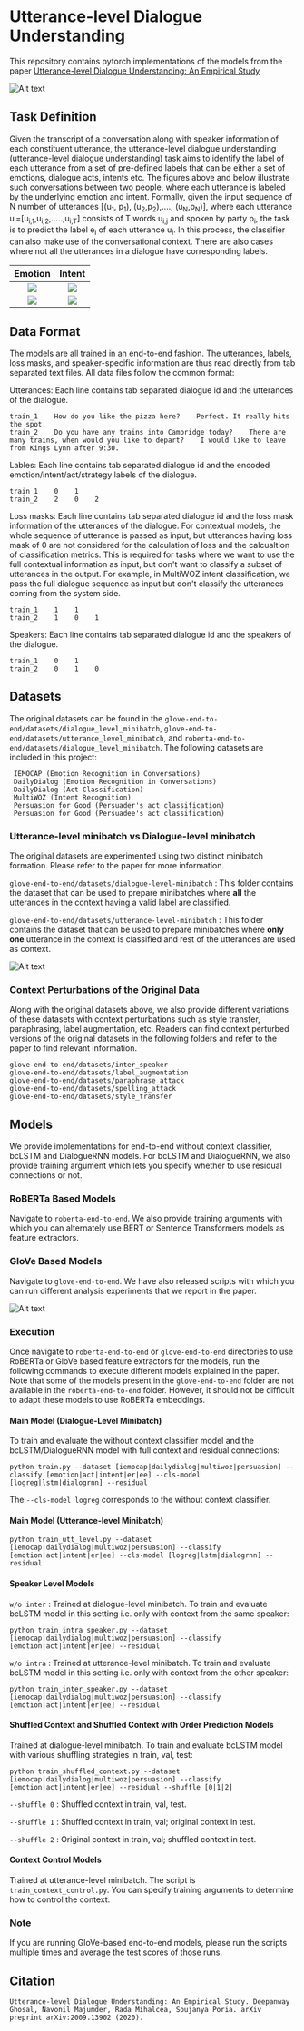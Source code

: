 # Utterance-level Dialogue Understanding

This repository contains pytorch implementations of the models from the paper [Utterance-level Dialogue Understanding: An Empirical Study](https://arxiv.org/pdf/2009.13902.pdf)

![Alt text](images/uldu.png?raw=true "Utterance-level Dialogue Understanding")

## Task Definition

Given the transcript of a conversation along with speaker information of each constituent utterance, the utterance-level dialogue understanding (utterance-level dialogue understanding) task aims to identify the label of each utterance from a set of  pre-defined labels that can be either a set of emotions, dialogue acts, intents etc. The figures above and below illustrate such conversations between two people, where each utterance is labeled by the underlying emotion and intent. Formally, given the input sequence of N number of utterances [(u<sub>1</sub>, p<sub>1</sub>), (u<sub>2</sub>,p<sub>2</sub>),...., (u<sub>N</sub>,p<sub>N</sub>)], where each utterance u<sub>i</sub>=[u<sub>i,1</sub>,u<sub>i,2</sub>,.....,u<sub>i,T</sub>] consists of T words u<sub>i,j</sub> and spoken by party p<sub>i</sub>, the task is to predict the label e<sub>i</sub> of each utterance u<sub>i</sub>. In this process, the classifier can also make use of the conversational context. There are also cases where not all the utterances in a dialogue have corresponding labels. 

Emotion           |  Intent
:-------------------------:|:-------------------------:
![](images/emo-ex1.png)  |  ![](images/intent-ex1.png)
![](images/emo-shift.png)  |  ![](images/intent-ex2.png)

## Data Format

The models are all trained in an end-to-end fashion. The utterances, labels, loss masks, and speaker-specific information are thus read directly from tab separated text files. All data files follow the common format:

Utterances: Each line contains tab separated dialogue id and the utterances of the dialogue.
```
train_1    How do you like the pizza here?    Perfect. It really hits the spot.
train_2    Do you have any trains into Cambridge today?    There are many trains, when would you like to depart?    I would like to leave from Kings Lynn after 9:30.
```

Lables: Each line contains tab separated dialogue id and the encoded emotion/intent/act/strategy labels of the dialogue.
```
train_1    0    1
train_2    2    0    2
```

Loss masks: Each line contains tab separated dialogue id and the loss mask information of the utterances of the dialogue. For contextual models, the whole sequence of utterance is passed as input, but utterances having loss mask of 0 are not considered for the calculation of loss and the calcualtion of classification metrics. This is required for tasks where we want to use the full contextual information as input, but don't want to classify a subset of utterances in the output. For example, in MultiWOZ intent classification, we pass the full dialogue sequence as input but don't classify the utterances coming from the system side.
```
train_1    1    1
train_2    1    0    1
```

Speakers: Each line contains tab separated dialogue id and the speakers of the dialogue.
```
train_1    0    1
train_2    0    1    0
```

## Datasets

The original datasets can be found in the `glove-end-to-end/datasets/dialogue_level_minibatch`, `glove-end-to-end/datasets/utterance_level_minibatch`, and `roberta-end-to-end/datasets/dialogue_level_minibatch`.
The following datasets are included in this project:

```
 IEMOCAP (Emotion Recognition in Conversations)
 DailyDialog (Emotion Recognition in Conversations)
 DailyDialog (Act Classification)
 MultiWOZ (Intent Recognition)
 Persuasion for Good (Persuader's act classification)
 Persuasion for Good (Persuadee's act classification)
```

### Utterance-level minibatch vs Dialogue-level minibatch

The original datasets are experimented using two distinct minibatch formation. Please refer to the paper for more information.

`glove-end-to-end/datasets/dialogue-level-minibatch` : This folder contains the dataset that can be used to prepare minibatches where **all** the utterances in the context having a valid label are classified.

`glove-end-to-end/datasets/utterance-level-minibatch` : This folder contains the dataset that can be used to prepare minibatches where **only one** utterance in the context is classified and rest of the utterances are used as context.

![Alt text](images/batch-split.png?raw=true "Two different minibatch formation techniques")

### Context Perturbations of the Original Data

Along with the original datasets above, we also provide different variations of these datasets with context perturbations such as style transfer, paraphrasing, label augmentation, etc. Readers can find context perturbed versions of the original datasets in the following folders and refer to the paper to find relevant information.

```
glove-end-to-end/datasets/inter_speaker
glove-end-to-end/datasets/label_augmentation
glove-end-to-end/datasets/paraphrase_attack
glove-end-to-end/datasets/spelling_attack
glove-end-to-end/datasets/style_transfer
```

## Models

We provide implementations for end-to-end without context classifier, bcLSTM and DialogueRNN models. For bcLSTM and DialogueRNN, we also provide training argument which lets you specify whether to use residual connections or not.

### RoBERTa Based Models
Navigate to `roberta-end-to-end`. We also provide training arguments with which you can alternately use BERT or Sentence Transformers models as feature extractors.

### GloVe Based Models
Navigate to `glove-end-to-end`. We have also released scripts with which you can run different analysis experiments that we report in the paper.


<!-- ![Alt text](images/bclstm.png?raw=true "bcLSTM framework.") -->
<!-- ![Alt text](images/dialoguernn.jpg?raw=true "DialogueRNN framework.") -->
<!-- ![Alt text](images/residual.png?raw=true "Models with residual connections.") -->

![Alt text](images/dc-block.png?raw=true "bcLSTM and DialogueRNN frameworks with residual connections.")


### Execution
Once navigate to `roberta-end-to-end` or `glove-end-to-end` directories to use RoBERTa or GloVe based feature extractors for the models, run the following commands to execute different models explained in the paper. Note that some of the models present in the `glove-end-to-end` folder are not available in the `roberta-end-to-end` folder. However, it should not be difficult to adapt these models to use RoBERTa embeddings.

#### Main Model (Dialogue-Level Minibatch)
To train and evaluate the without context classifier model and the bcLSTM/DialogueRNN model with full context and residual connections:

`python train.py --dataset [iemocap|dailydialog|multiwoz|persuasion] --classify [emotion|act|intent|er|ee] --cls-model [logreg|lstm|dialogrnn] --residual`

The `--cls-model logreg` corresponds to the without context classifier.

#### Main Model (Utterance-level Minibatch)

`python train_utt_level.py --dataset [iemocap|dailydialog|multiwoz|persuasion] --classify [emotion|act|intent|er|ee] --cls-model [logreg|lstm|dialogrnn] --residual`

#### Speaker Level Models
`w/o inter` : Trained at dialogue-level minibatch. To train and evaluate bcLSTM model in this setting i.e. only with context from the same speaker:

`python train_intra_speaker.py --dataset [iemocap|dailydialog|multiwoz|persuasion] --classify [emotion|act|intent|er|ee] --residual`

`w/o intra` : Trained at utterance-level minibatch. To train and evaluate bcLSTM model in this setting i.e. only with context from the other speaker:

`python train_inter_speaker.py --dataset [iemocap|dailydialog|multiwoz|persuasion] --classify [emotion|act|intent|er|ee] --residual`

#### Shuffled Context and Shuffled Context with Order Prediction Models
Trained at dialogue-level minibatch. To train and evaluate bcLSTM model with various shuffling strategies in train, val, test:

`python train_shuffled_context.py --dataset [iemocap|dailydialog|multiwoz|persuasion] --classify [emotion|act|intent|er|ee] --residual --shuffle [0|1|2]`

`--shuffle 0` : Shuffled context in train, val, test.

`--shuffle 1` : Shuffled context in train, val; original context in test.

`--shuffle 2` : Original context in train, val; shuffled context in test.

#### Context Control Models
Trained at utterance-level minibatch. The script is `train_context_control.py`. You can specify training arguments to determine how to control the context.

### Note

If you are running GloVe-based end-to-end models, please run the scripts multiple times and average the test scores of those runs.

## Citation
`Utterance-level Dialogue Understanding: An Empirical Study. Deepanway Ghosal, Navonil Majumder, Rada Mihalcea, Soujanya Poria. arXiv preprint
arXiv:2009.13902 (2020).`

